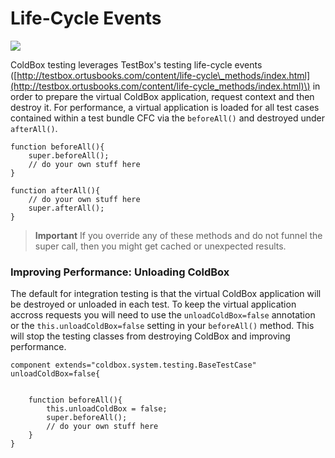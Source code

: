 # Life-Cycle Events

[![](https://github.com/ortus-docs/coldbox-docs/raw/master/.gitbook/assets/testing-lifecycle.png)](https://github.com/ortus-docs/coldbox-docs/blob/master/.gitbook/assets/testing-lifecycle.png)

ColdBox testing leverages TestBox's testing life-cycle events \([http://testbox.ortusbooks.com/content/life-cycle\_methods/index.html](http://testbox.ortusbooks.com/content/life-cycle_methods/index.html)\) in order to prepare the virtual ColdBox application, request context and then destroy it. For performance, a virtual application is loaded for all test cases contained within a test bundle CFC via the `beforeAll()` and destroyed under `afterAll()`.

```text
function beforeAll(){
	super.beforeAll();
	// do your own stuff here
}

function afterAll(){
	// do your own stuff here
	super.afterAll();
}
```

> **Important** If you override any of these methods and do not funnel the super call, then you might get cached or unexpected results.

### Improving Performance: Unloading ColdBox

The default for integration testing is that the virtual ColdBox application will be destroyed or unloaded in each test. To keep the virtual application accross requests you will need to use the `unloadColdBox=false` annotation or the `this.unloadColdBox=false` setting in your `beforeAll()` method. This will stop the testing classes from destroying ColdBox and improving performance.

```text
component extends="coldbox.system.testing.BaseTestCase" unloadColdBox=false{


	function beforeAll(){
		this.unloadColdBox = false;
		super.beforeAll();
		// do your own stuff here
	}
}
```

